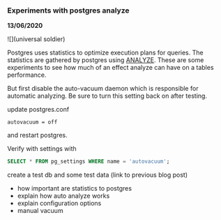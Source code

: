 ### Experiments with postgres analyze

__13/06/2020__

![](universal soldier)

Postgres uses statistics to optimize execution plans for queries. The statistics are gathered by postgres using [ANALYZE](https://www.postgresql.org/docs/12/sql-analyze.html).
These are some experiments to see how much of an effect analyze can have on a tables performance.

But first disable the auto-vacuum daemon which is responsible for automatic analyzing. Be sure to turn this setting back on after testing.

update postgres.conf

```
autovacuum = off
```

and restart postgres.

Verify with settings with

```sql
SELECT * FROM pg_settings WHERE name = 'autovacuum';
```

create a test db and some test data (link to previous blog post)

- how important are statistics to postgres
- explain how auto analyze works
- explain configuration options
- manual vacuum

